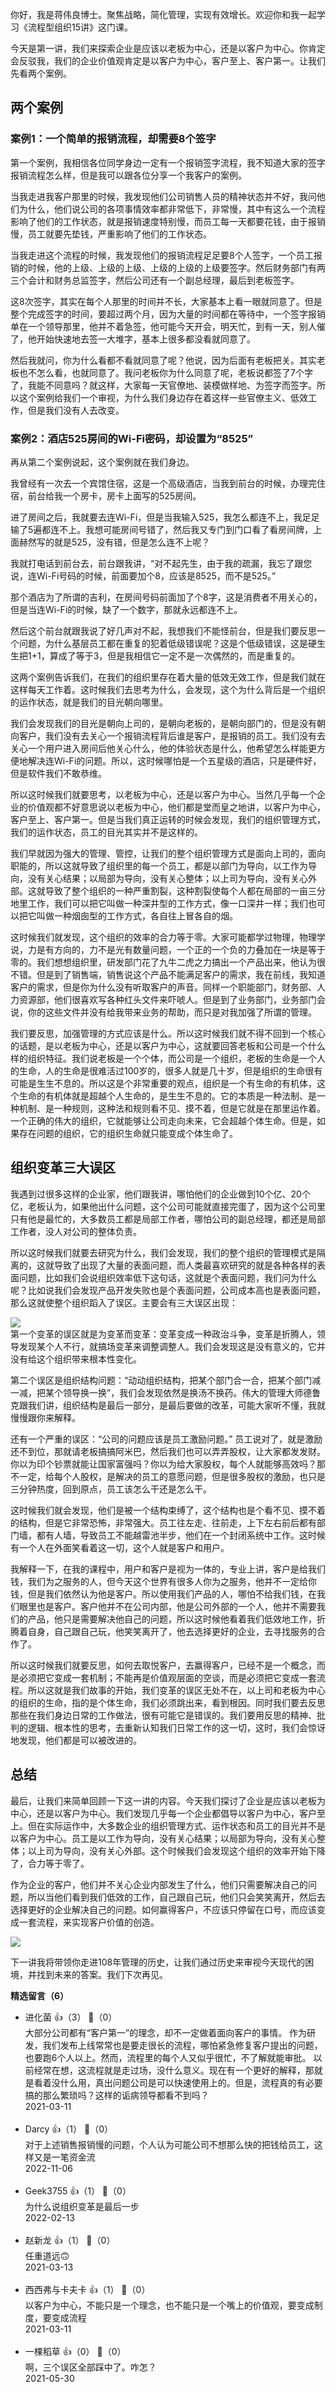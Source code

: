 你好，我是蒋伟良博士。聚焦战略，简化管理，实现有效增长。欢迎你和我一起学习《流程型组织15讲》这门课。

今天是第一讲，我们来探索企业是应该以老板为中心，还是以客户为中心。你肯定会反驳我，我们的企业价值观肯定是以客户为中心，客户至上、客户第一。让我们先看两个案例。

## 两个案例

### 案例1：一个简单的报销流程，却需要8个签字

第一个案例，我相信各位同学身边一定有一个报销签字流程，我不知道大家的签字报销流程怎么样，但是我可以跟各位分享一个我客户的案例。

当我走进我客户那里的时候，我发现他们公司销售人员的精神状态并不好，我问他们为什么，他们说公司的各项事情效率都非常低下，非常慢，其中有这么一个流程影响了他们的工作状态，就是报销速度特别慢，而员工每一天都要花钱，由于报销慢，员工就要先垫钱，严重影响了他们的工作状态。

当我走进这个流程的时候，我发现他们的报销流程足足要8个人签字，一个员工报销的时候，他的上级、上级的上级、上级的上级的上级要签字。然后财务部门有两三个会计和财务总监签字，然后公司还有一个副总经理，最后到老板签字。

这8次签字，其实在每个人那里的时间并不长，大家基本上看一眼就同意了。但是整个完成签字的时间，要超过两个月，因为大量的时间都在等待中，一个签字报销单在一个领导那里，他并不着急签，他可能今天开会，明天忙，到有一天，别人催了，他开始快速地去签一大堆字，基本上很多都没看就同意了。

然后我就问，你为什么看都不看就同意了呢？他说，因为后面有老板把关。其实老板也不怎么看，也就同意了。我问老板你为什么同意了呢，老板说都签了7个字了，我能不同意吗？就这样，大家每一天官僚地、装模做样地、为签字而签字。所以这个案例给我们一个审视，为什么我们身边存在着这样一些官僚主义、低效工作，但是我们没有人去改变。

### 案例2：酒店525房间的Wi-Fi密码，却设置为“8525”

再从第二个案例说起，这个案例就在我们身边。

我曾经有一次去一个宾馆住宿，这是一个高级酒店，当我到前台的时候，办理完住宿，前台给我一个房卡，房卡上面写的525房间。

进了房间之后，我就要去连Wi-Fi，但是当我输入525，我怎么都连不上，我足足输了5遍都连不上。我想可能房间号错了，然后我又专门到门口看了看房间牌，上面赫然写的就是525，没有错，但是怎么连不上呢？

我就打电话到前台去，前台跟我讲，“对不起先生，由于我的疏漏，我忘了跟您说，连Wi-Fi号码的时候，前面要加个8，应该是8525，而不是525。”

那个酒店为了所谓的吉利，在房间号码前面加了个8字，这是消费者不用关心的，但是当连Wi-Fi的时候，缺了一个数字，那就永远都连不上。

然后这个前台就跟我说了好几声对不起，我想我们不能怪前台，但是我们要反思一个问题，为什么基层员工都在重复的犯着低级错误呢？这是个低级错误，这是硬生生把1+1，算成了等于3，但是我相信它一定不是一次偶然的，而是重复的。

这两个案例告诉我们，在我们的组织里存在着大量的低效无效工作，但是我们就在这样每天工作着。这时候我们去思考为什么，会发现，这个为什么背后是一个组织的运作状态，就是我们的目光朝向哪里。

我们会发现我们的目光是朝向上司的，是朝向老板的，是朝向部门的，但是没有朝向客户，我们没有去关心一个报销流程背后谁是客户，是报销的员工。我们没有去关心一个用户进入房间后他关心什么，他的体验状态是什么，他希望怎么样能更方便地解决连Wi-Fi的问题。所以，这时候哪怕是一个五星级的酒店，只是硬件好，但是软件我们不敢恭维。

所以这时候我们就要思考，以老板为中心，还是以客户为中心。当然几乎每一个企业的价值观都不好意思说以老板为中心，他们都是堂而皇之地讲，以客户为中心，客户至上、客户第一。但是当我们真正运转的时候会发现，我们的组织管理方式，我们的运作状态，员工的目光其实并不是这样的。

我们早就因为强大的管理、管控，让我们的整个组织管理方式是面向上司的，面向职能的，所以这就导致了组织里的每一个员工，都是以部门为导向，以工作为导向，没有关心结果；以局部为导向，没有关心整体；以上司为导向，没有关心外部。这就导致了整个组织的一种严重割裂，这种割裂使每个人都在局部的一亩三分地里工作，我们可以把它叫做一种深井型的工作方式，像一口深井一样；我们也可以把它叫做一种烟囱型的工作方式，各自往上冒各自的烟。

这时候我们就发现，这个组织的效率的合力等于零。大家可能都学过物理，物理学说，力是有方向的，力不是光有数量问题，一个正的一个负的力叠加在一块是等于零的。我们想想组织里，研发部门花了九牛二虎之力搞出一个产品出来，他认为很不错。但是到了销售端，销售说这个产品不能满足客户的需求，我在前线，我知道客户的需求，但是你为什么没有听取客户的声音。同样一个职能部门，财务部、人力资源部，他们很喜欢写各种红头文件来吓唬人。但是到了业务部门，业务部门会说，你的这些文件并没有给我带来业务的帮助，而只是对我加强了所谓的管理。

我们要反思，加强管理的方式应该是什么。所以这时候我们就不得不回到一个核心的话题，是以老板为中心，还是以客户为中心，这就要回答老板和公司是一个什么样的组织特征。我们说老板是一个个体，而公司是一个组织，老板的生命是一个人的生命，人的生命是很难活过100岁的，很多人就是几十岁，但是组织的生命很有可能是生生不息的。所以这是个非常重要的观点，组织是一个有生命的有机体，这个生命的有机体就是超越个人生命的，是生生不息的。它的本质是一种法制、是一种机制、是一种规则，这种法和规则看不见、摸不着，但是它就是在那里运作着。一个正确的伟大的组织，它就能够让公司走向未来，它会超越个体生命。但是，如果存在问题的组织，它的组织生命就只能变成个体生命了。

## 组织变革三大误区

我遇到过很多这样的企业家，他们跟我讲，哪怕他们的企业做到10个亿、20个亿，老板认为，如果他出什么问题，这个公司可能就直接完蛋了，因为这个公司里只有他是最忙的，大多数员工都是局部工作者，哪怕公司的副总经理，都还是局部工作者，没人对公司的整体负责。

所以这时候我们就要去研究为什么，我们会发现，我们的整个组织的管理模式是隔离的，这就导致了出现了大量的表面问题，而人类最喜欢研究的就是各种各样的表面问题，比如我们会说组织效率低下这句话，这就是个表面问题，我们问为什么呢？比如说我们会发现产品开发失败也是个表面问题，公司成本高也是表面问题，那么这就使整个组织蹈入了误区。主要会有三大误区出现：

![](https://static001.geekbang.org/resource/image/52/yy/5234f65b9988965e27f8b6136155b1yy.png?wh=2700%2A685)  
第一个变革的误区就是为变革而变革：变革变成一种政治斗争，变革是折腾人，领导发现某个人不行，就搞场变革来调整调整人。我们会发现这是没有意义的，它并没有给这个组织带来根本性变化。

第二个误区是组织结构问题：“动动组织结构，把某个部门合一合，把某个部门减一减，把某个领导换一换”，我们会发现依然是换汤不换药。伟大的管理大师德鲁克跟我们讲，组织结构是最后一部分，是最后要做的改革，可能大家听不懂，我就慢慢跟你来解释。

还有一个严重的误区：“公司的问题应该是员工激励问题。” 员工说对了，就是激励还不到位，那就请老板搞搞阿米巴，然后我们也可以弄弄股权，让大家都发发财。你以为印个钞票就能让国家富强吗？你以为给大家股权，每个人就能够高效吗？那不一定，给每个人股权，是解决的员工的意愿问题，但是很多股权的激励，也只是三分钟热度，回到原点，员工该怎么干还是怎么干。

这时候我们就会发现，他们是被一个结构束缚了，这个结构也是个看不见、摸不着的结构，但是它非常恐怖，非常强大。员工往左走、往前走，上下左右前后都有部门墙，都有人墙，导致员工不能越雷池半步，他们在一个封闭系统中工作。这时候有一个人在外面笑看着这一切，这个人就是客户和用户。

我解释一下，在我的课程中，用户和客户是视为一体的，专业上讲，客户是给我们钱，我们为之服务的人，但今天这个世界有很多人你为之服务，他并不一定给你钱，但是我们依然认为他是客户。所以使用我们产品的人，哪怕不给我们钱，在我们眼里也是客户。客户他并不在公司内部，他是公司外部的一个人，他并不需要我们的产品，他只是需要解决他自己的问题，所以这时候他看着我们低效地工作，折腾着自身，自己跟自己玩，他笑笑离开了，他去选择更好的企业，去寻找服务的合作了。

所以这时候我们就要反思，如何去取悦客户，去赢得客户，已经不是一个概念，而是必须把它变成一套机制；不能再是价值观层面的空谈，而是必须把它变成一套流程。所以这就是我们故事的开始，我们变革的误区无处不在，以上司和老板为中心的组织的生命，指的是个体生命，我们必须跳出来，看到根因。同时我们要去反思那些在我们身边日常的工作做法，很有可能它是错误的。我们要用反思的精神、批判的逻辑、根本性的思考，去重新认知我们日常工作的这一切，这时，我们会惊讶地发现，他们都是可以被改进的。

## 总结

最后，让我们来简单回顾一下这一讲的内容。今天我们探讨了企业是应该以老板为中心，还是以客户为中心。我们发现几乎每一个企业都倡导以客户为中心，客户至上。但在实际运作中，大多数企业的组织管理方式、运作状态和员工的目光并不是以客户为中心。员工是以工作为导向，没有关心结果；以局部为导向，没有关心整体；以上司为导向，没有关心外部。这个时候我们会发现这个组织的效率开始下降了，合力等于零了。

作为企业的客户，他们并不关心企业内部发生了什么，他们只需要解决自己的问题，所以当他们看到我们低效的工作，自己跟自己玩，他们只会笑笑离开，然后去选择更好的企业解决自己的问题。如何赢得客户，不应该只停留在口号，而应该变成一套流程，来实现客户价值的创造。

![](https://static001.geekbang.org/resource/image/64/b6/644275c3d813243373d94a01695fdab6.png?wh=2457%2A2448)

下一讲我将带领你走进108年管理的历史，让我们通过历史来审视今天现代的困境，并找到未来的答案。我们下次再见。
<div><strong>精选留言（6）</strong></div><ul>
<li><span>进化菌</span> 👍（3） 💬（0）<div>大部分公司都有“客户第一”的理念，却不一定做着面向客户的事情。
作为研发，我们发布上线常常也是要走很长的流程，哪怕紧急修复客户提出的问题，也要跑6个人以上。然而，流程里的每个人又似乎很忙，不了解就能审批。
以前经常在想，这流程就是走过场，没什么意义。现在有一个更好的解释，那就是看着没什么用，真出问题公司是可以快速使用上的。但是，流程真的有必要搞的那么繁琐吗？这样的诟病领导都看不到吗？</div>2021-03-11</li><br/><li><span>Darcy</span> 👍（1） 💬（0）<div>对于上述销售报销慢的问题，个人认为可能公司不想那么快的把钱给员工，这样又是一笔资金流</div>2022-11-06</li><br/><li><span>Geek3755</span> 👍（1） 💬（0）<div>为什么说组织变革是最后一步</div>2022-02-13</li><br/><li><span>赵新龙</span> 👍（1） 💬（0）<div>任重道远🙃</div>2021-03-13</li><br/><li><span>西西弗与卡夫卡</span> 👍（1） 💬（0）<div>以客户为中心，不能只是一个理念，也不能只是一个嘴上的价值观，要变成制度，要变成流程</div>2021-03-11</li><br/><li><span>一棵稻草</span> 👍（0） 💬（0）<div>啊，三个误区全部踩中了。咋怎？</div>2021-05-30</li><br/>
</ul>